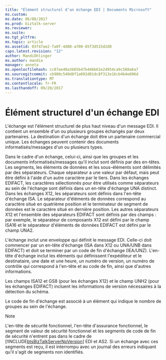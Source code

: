 ```yaml
---
title: "Élément structurel d’un échange EDI | Documents Microsoft"
ms.custom: 
ms.date: 06/08/2017
ms.prod: biztalk-server
ms.reviewer: 
ms.suite: 
ms.tgt_pltfrm: 
ms.topic: article
ms.assetid: 03f47ae2-fa0f-4d88-a700-85f3d515d2d0
caps.latest.revision: "12"
author: MandiOhlinger
ms.author: mandia
manager: anneta
ms.openlocfilehash: cc07ae40a3665b47b446b61e24954ca9c588a6a7
ms.sourcegitcommit: cb908c540d8f1a692d01dc8f313e16cb4b4e696d
ms.translationtype: MT
ms.contentlocale: fr-FR
ms.lasthandoff: 09/20/2017
---
```

# <a name="edi-interchange-structural-element"></a>Élément structurel d'un échange EDI
L'échange est l'élément structurel de plus haut niveau d'un message EDI. Il contient un ensemble d'un ou plusieurs groupes échangés par deux partenaires. La destination d'un échange doit être un partenaire commercial unique. Les échanges peuvent contenir des documents informatisés/messages d'un ou plusieurs types.  
  
 Dans le cadre d'un échange, celui-ci, ainsi que les groupes et les documents informatisés/messages qu'il inclut sont définis par des en-têtes. Les segments, les éléments de données et les sous-éléments sont délimités par des séparateurs. Chaque séparateur a une valeur par défaut, mais peut être défini à l'aide d'un autre caractère par le tiers. Dans les échanges EDIFACT, les caractères sélectionnés pour être utilisés comme séparateurs au sein de l'échange sont définis dans un en-tête d'échange UNA distinct. Dans les échanges X12, les séparateurs sont définis dans l'en-tête d'échange ISA. Le séparateur d'éléments de données correspond au caractère situé en quatrième position et le terminateur de segment de données est le caractère situé en dernière position. Les autres séparateurs X12 et l'ensemble des séparateurs EDIFACT sont définis par des champs : par exemple, le séparateur de composants X12 est défini par le champ ISA16 et le séparateur d'éléments de données EDIFACT est défini par le champ UNA2.  
  
 L'échange inclut une enveloppe qui définit le message EDI. Celle-ci doit commencer par un en-tête d'échange (ISA dans X12 ou UNA/UNB dans EDIFACT) et doit se terminer par un code de fin d'échange (IEA/UNZ). L'en-tête d'échange inclut les éléments qui définissent l'expéditeur et le destinataire, une date et une heure, un numéro de version, un numéro de contrôle qui correspond à l'en-tête et au code de fin, ainsi que d'autres informations.  
  
 Les champs ISA12 et GS8 (pour les échanges X12) et le champ UNH2 (pour les échanges EDIFACT) incluent les informations de version nécessaires à la détection du schéma.  
  
 Le code de fin d'échange est associé à un élément qui indique le nombre de groupes au sein de l'échange.  
  
> [!NOTE]
>  L'en-tête de sécurité fonctionnel, l'en-tête d'assurance fonctionnel, le segment de valeur de sécurité fonctionnel et les segments de code de fin de sécurité n'entrent pas dans le cadre de [!INCLUDE[btsBizTalkServerNoVersion](../includes/btsbiztalkservernoversion-md.md)] EDI et AS2. Si un échange avec ces segments est reçu, il est interrompu avec un journal des erreurs indiquant qu'il s'agit de segments non identifiés.